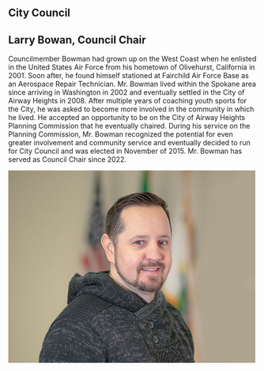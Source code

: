 

## City Council

## Larry Bowan, Council Chair

Councilmember Bowman had grown up on the West Coast when he enlisted in the United States Air Force from his hometown of Olivehurst, California in 2001. Soon after, he found himself stationed at Fairchild Air Force Base as an Aerospace Repair Technician. Mr. Bowman lived within the Spokane area since arriving in Washington in 2002 and eventually settled in the City of Airway Heights in 2008. After multiple years of coaching youth sports for the City, he was asked to become more involved in the community in which he lived. He accepted an opportunity to be on the City of Airway Heights Planning Commission that he eventually chaired. During his service on the Planning Commission, Mr. Bowman recognized the potential for even greater involvement and community service and eventually decided to run for City Council and was elected in November of 2015. Mr. Bowman has served as Council Chair since 2022. 

  ![Larry Bowman](images/b916bd7fa8588a507e0b926bdadc484276f04f8d11a662671bad35ad4f765481.jpg)  